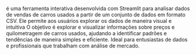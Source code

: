  é uma ferramenta interativa desenvolvida com Streamlit para analisar dados de vendas de carros usados a partir de um conjunto de dados em formato CSV. Ele permite aos usuários explorar os dados de maneira visual e intuitiva
 O objetivo é explorar e visualizar informações sobre preços e quilometragem de carros usados, ajudando a identificar padrões e tendências de maneira simples e eficiente. Ideal para entusiastas de dados e profissionais que trabalham com análise de mercado.






